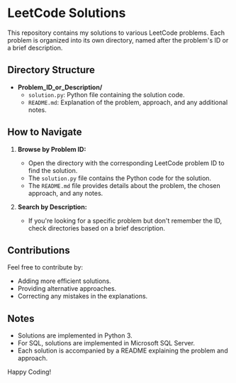 # LeetCode Solutions

This repository contains my solutions to various LeetCode problems. Each problem is organized into its own directory, named after the problem's ID or a brief description.

## Directory Structure

- **Problem_ID_or_Description/**
  - `solution.py`: Python file containing the solution code.
  - `README.md`: Explanation of the problem, approach, and any additional notes.

## How to Navigate

1. **Browse by Problem ID:**
   - Open the directory with the corresponding LeetCode problem ID to find the solution.
   - The `solution.py` file contains the Python code for the solution.
   - The `README.md` file provides details about the problem, the chosen approach, and any notes.

2. **Search by Description:**
   - If you're looking for a specific problem but don't remember the ID, check directories based on a brief description.

## Contributions

Feel free to contribute by:
- Adding more efficient solutions.
- Providing alternative approaches.
- Correcting any mistakes in the explanations.

## Notes

- Solutions are implemented in Python 3.
- For SQL, solutions are implemented in Microsoft SQL Server.
- Each solution is accompanied by a README explaining the problem and approach.

Happy Coding!
